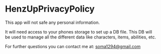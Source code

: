 # HenzUpPrivacyPolicy

This app will not safe any personal information.

It will need access to your phones storage to set up a DB file. This DB will be used to manage all the different data like characters, items, abilities, etc.

For further questions you can contact me at: soma1294@gmail.com
